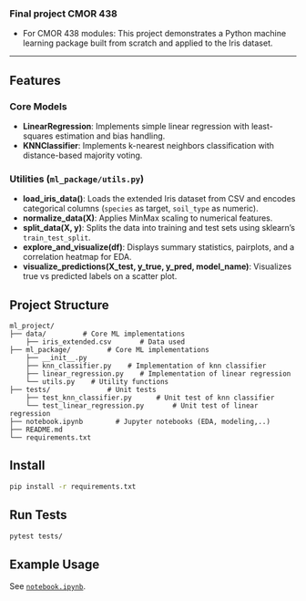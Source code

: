 ### Final project CMOR 438
* For CMOR 438 modules: This project demonstrates a Python machine learning package built from scratch and applied to the Iris dataset.
---

## Features

### Core Models
- **LinearRegression**: Implements simple linear regression with least-squares estimation and bias handling.
- **KNNClassifier**: Implements k-nearest neighbors classification with distance-based majority voting.

### Utilities (`ml_package/utils.py`)
- **load_iris_data()**: Loads the extended Iris dataset from CSV and encodes categorical columns (`species` as target, `soil_type` as numeric).
- **normalize_data(X)**: Applies MinMax scaling to numerical features.
- **split_data(X, y)**: Splits the data into training and test sets using sklearn’s `train_test_split`.
- **explore_and_visualize(df)**: Displays summary statistics, pairplots, and a correlation heatmap for EDA.
- **visualize_predictions(X_test, y_true, y_pred, model_name)**: Visualizes true vs predicted labels on a scatter plot.

## Project Structure
```
ml_project/
├── data/         # Core ML implementations
    ├── iris_extended.csv       # Data used
├── ml_package/         # Core ML implementations
    ├── __init__.py
    ├── knn_classifier.py    # Implementation of knn classifier
    ├── linear_regression.py    # Implementation of linear regression
    └── utils.py    # Utility functions
├── tests/              # Unit tests
    ├── test_knn_classifier.py      # Unit test of knn classifier     
    └── test_linear_regression.py       # Unit test of linear regression
├── notebook.ipynb        # Jupyter notebooks (EDA, modeling,..)
├── README.md
└── requirements.txt
```

## Install
```bash
pip install -r requirements.txt
```

## Run Tests
```bash
pytest tests/
```

## Example Usage
See [`notebook.ipynb`](notebook.ipynb).